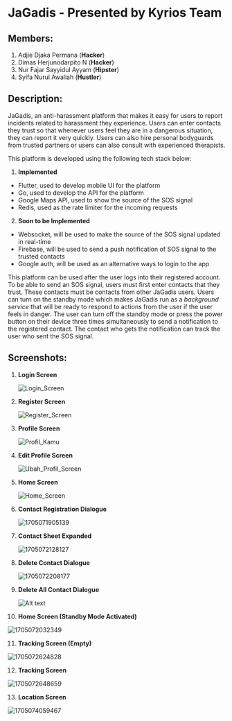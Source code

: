 # JaGadis - Presented by Kyrios Team

## Members:

1. Adjie Djaka Permana (**Hacker**)
2. Dimas Herjunodarpito N (**Hacker**)
3. Nur Fajar Sayyidul Ayyam (**Hipster**)
4. Syifa Nurul Awaliah (**Hustler**)

## Description:

JaGadis, an anti-harassment platform that makes it easy for users to report incidents related to harassment they experience. Users can enter contacts they trust so that whenever users feel they are in a dangerous situation, they can report it very quickly. Users can also hire personal bodyguards from trusted partners or users can also consult with experienced therapists.

This platform is developed using the following tech stack below:

1. **Implemented**

- Flutter, used to develop mobile UI for the platform
- Go, used to develop the API for the platform
- Google Maps API, used to show the source of the SOS signal
- Redis, used as the rate limiter for the incoming requests

2. **Soon to be Implemented**

- Websocket, will be used to make the source of the SOS signal updated in real-time
- Firebase, will be used to send a push notification of SOS signal to the trusted contacts
- Google auth, will be used as an alternative ways to login to the app

This platform can be used after the user logs into their registered account. To be able to send an SOS signal, users must first enter contacts that they trust. These contacts must be contacts from other JaGadis users. Users can turn on the standby mode which makes JaGadis run as a _background service_ that will be ready to respond to actions from the user if the user feels in danger. The user can turn off the standby mode or press the power button on their device three times simultaneously to send a notification to the registered contact. The contact who gets the notification can track the user who sent the SOS signal.

## Screenshots:

1. **Login Screen**

   ![Login_Screen](Image/README/login_screen.png)

2. **Register Screen**

   ![Register_Screen](Image/README/register_screen.png)

3. **Profile Screen**

   ![Profil_Kamu](Image/README/profil_kamu.png)

4. **Edit Profile Screen**

   ![Ubah_Profil_Screen](Image/README/ubah_profil.png)

5. **Home Screen**

   ![Home_Screen](image/README/1705071810236.png)

6. **Contact Registration Dialogue**

   ![1705071905139](image/README/1705071905139.png)

7. **Contact Sheet Expanded**

   ![1705072128127](image/README/1705072128127.png)

8. **Delete Contact Dialogue**

   ![1705072208177](image/README/1705072208177.png)

9. **Delete All Contact Dialogue**

   ![Alt text](iamge/README/image.png)

10. **Home Screen (Standby Mode Activated)**

![1705072032349](image/README/1705072032349.png)

11. **Tracking Screen (Empty)**

![1705072624828](image/README/1705072624828.png)

12. **Tracking Screen**

![1705072648659](image/README/1705072648659.png)

13. **Location Screen**

![1705074059467](image/README/1705074059467.png)
